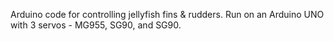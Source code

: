 Arduino code for controlling jellyfish fins & rudders. Run on an Arduino UNO with 3 servos - MG955, SG90, and SG90.
